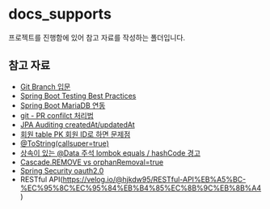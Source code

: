 # docs_supports
프로젝트를 진행함에 있어 참고 자료를 작성하는 폴더입니다.

## 참고 자료
* [Git Branch 입문](https://backlog.com/git-tutorial/kr/stepup/stepup2_3.html)
* [Spring Boot Testing Best Practices](https://tanzu.vmware.com/developer/guides/spring-boot-testing/)
* [Spring Boot MariaDB 연동](https://www.bottlehs.com/springboot/%EC%8A%A4%ED%94%84%EB%A7%81-%EB%B6%80%ED%8A%B8-mariadb-%EC%97%B0%EB%8F%99/)
* [git - PR confilct 처리법](https://velog.io/@devmin/git-conflict-solution-basic)
* [JPA Auditing createdAt/updatedAt](https://velog.io/@conatuseus/2019-12-06-2212-%EC%9E%91%EC%84%B1%EB%90%A8-1sk3u75zo9)
* [회원 table PK 회원 ID로 하면 문제점](https://m.blog.naver.com/21thjojo/220636318112)
* [@ToString(callsuper=true)](https://projectlombok.org/features/ToString)
* [상속이 있는 @Data 주석 lombok equals / hashCode 경고](http://daplus.net/java-%EC%83%81%EC%86%8D%EC%9D%B4%EC%9E%88%EB%8A%94-data-%EC%A3%BC%EC%84%9D-lombok%EC%97%90%EC%84%9C-equals-hashcode-%EA%B2%BD%EA%B3%A0/)
* [Cascade.REMOVE vs orphanRemoval=true](https://tecoble.techcourse.co.kr/post/2021-08-15-jpa-cascadetype-remove-vs-orphanremoval-true/)
* [Spring Security oauth2.0](https://gdtbgl93.tistory.com/180)
* RESTful API(https://velog.io/@hjkdw95/RESTful-API%EB%A5%BC-%EC%95%8C%EC%95%84%EB%B4%85%EC%8B%9C%EB%8B%A4)
